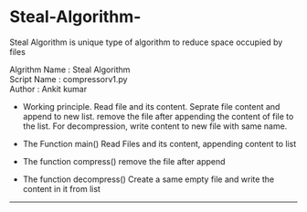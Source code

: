 # Steal-Algorithm-
Steal Algorithm is unique type of algorithm to reduce space occupied by files

Algrithm Name : Steal Algorithm    
Script Name : compressorv1.py       
Author : Ankit kumar 



- Working principle.
Read file and its content.
Seprate file content and append to new list.
remove the file after appending the content of file to the list.
For decompression, write content to new file with same name.


- The Function main()
Read Files and its content, appending content to list

- The function compress()
remove the file after append

- The function decompress()
Create a same empty file and write the content in it from list


-----------------------------------------------------------------------------------------------------------------------------------------



